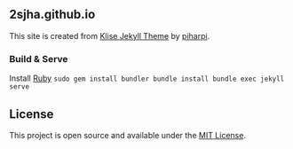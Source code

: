 ## 2sjha.github.io

This site is created from [Klise Jekyll Theme](https://github.com/piharpi/jekyll-klise) by [piharpi](https://github.com/piharpi/).

### Build & Serve
Install [Ruby](https://www.ruby-lang.org/en/downloads/)
`
sudo gem install bundler
bundle install
bundle exec jekyll serve
`

## License

This project is open source and available under the [MIT License](LICENSE).